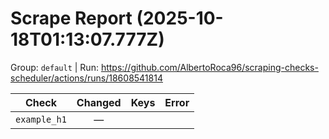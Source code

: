 # Scrape Report (2025-10-18T01:13:07.777Z)

Group: `default`  |  Run: https://github.com/AlbertoRoca96/scraping-checks-scheduler/actions/runs/18608541814

| Check | Changed | Keys | Error |
|---|:---:|:--|:--|
| `example_h1` | — |  |  |
